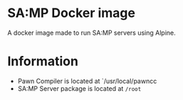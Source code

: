 # SA:MP Docker image 
A docker image made to run SA:MP servers using Alpine.

# Information
- Pawn Compiler is located at `/usr/local/pawncc
- SA:MP Server package is located at `/root`